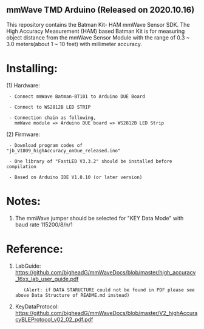 ## mmWave TMD Arduino (Released on 2020.10.16)

This repository contains the Batman Kit- HAM mmWave Sensor SDK. 
The High Accuracy Measurement (HAM) based Batman Kit is for measuring object distance 
from the mmWave Sensor Module with the range of 0.3 ~ 3.0 meters(about 1 ~ 10 feet) with millimeter accuracy.

# Installing:
 (1) Hardware:
     
     - Connect mmWave Batman-BT101 to Arduino DUE Board
     
     - Connect to WS2812B LED STRIP
 
     - Connection chain as following, 
       mmWave module => Arduino DUE board => WS2812B LED Strip
 
 (2) Firmware:
 
     - Download program codes of "jb_VI809_highAccuracy_onDue_released.ino"
     
     - One library of "FastLED V3.3.2" should be installed before compilation
     
     - Based on Arduino IDE V1.8.10 (or later version)
      
# Notes: 
   1. The mmWave jumper should be selected for "KEY Data Mode" with baud rate 115200/8/n/1 
   

# Reference:

1. LabGuide: https://github.com/bigheadG/mmWaveDocs/blob/master/high_accuracy_16xx_lab_user_guide.pdf

          (Alert: if DATA STARUCTURE could not be found in PDF please see above Data Structure of README.md instead)

2. KeyDataProtocol: https://github.com/bigheadG/mmWaveDocs/blob/master/V2_highAccuracyBLEProtocol_v02_02_pdf.pdf


